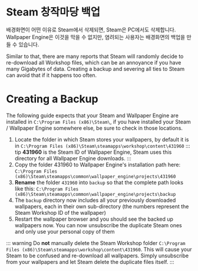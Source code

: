 # Steam 창작마당 백업

배경화면이 어떤 이유로 Steam에서 삭제되면, Steam은 PC에서도 삭제합니다. Wallpaper Engine은 이것을 막을 수 없지만, 염려되는 사용자는 배경화면의 백업을 만들 수 있습니다.

Similar to that, there are many reports that Steam will randomly decide to re-download all Workshop files, which can be an annoyance if you have many Gigabytes of data. Creating a backup and severing all ties to Steam can avoid that if it happens too often.

# Creating a Backup

The following guide expects that your Steam and Wallpaper Engine are installed in `C:\Program Files (x86)\Steam\`, if you have installed your Steam / Wallpaper Engine somewhere else, be sure to check in those locations.

1. Locate the folder in which Steam stores your wallpapers, by default it is in `C:\Program Files (x86)\Steam\steamapps\workshop\content\431960` ::: tip **431960** is the Steam ID of Wallpaper Engine, Steam uses this directory for all Wallpaper Engine downloads. :::
2. Copy the folder 431960 to Wallpaper Engine's installation path here: `C:\Program Files (x86)\Steam\steamapps\common\wallpaper_engine\projects\431960`
3. **Rename** the folder `431960` into `backup` so that the complete path looks like this: `C:\Program Files (x86)\Steam\steamapps\common\wallpaper_engine\projects\backup`
4. The `backup` directory now includes all your previously downloaded wallpapers, each in their own sub-directory (the numbers represent the Steam Workshop ID of the wallpaper)
5. Restart the wallpaper browser and you should see the backed up wallpapers now. You can now unsubscribe the duplicate Steam ones and only use your personal copy of them

::: warning Do **not** manually delete the Steam Workshop folder `C:\Program Files (x86)\Steam\steamapps\workshop\content\431960`. This will cause your Steam to be confused and re-download all wallpapers. Simply unsubscribe from your wallpapers and let Steam delete the duplicate files itself. :::